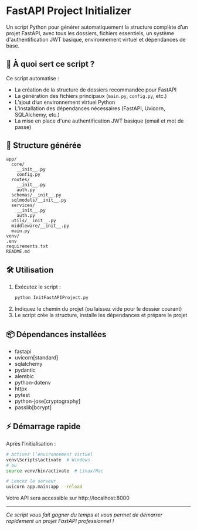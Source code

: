# FastAPI Project Initializer

Un script Python pour générer automatiquement la structure complète d’un projet FastAPI, avec tous les dossiers, fichiers essentiels, un système d'authentification JWT basique, environnement virtuel et dépendances de base.

## 🚀 À quoi sert ce script ?

Ce script automatise :
- La création de la structure de dossiers recommandée pour FastAPI
- La génération des fichiers principaux (`main.py`, `config.py`, etc.)
- L’ajout d’un environnement virtuel Python
- L’installation des dépendances nécessaires (FastAPI, Uvicorn, SQLAlchemy, etc.)
- La mise en place d'une authentification JWT basique (email et mot de passe)

## 📁 Structure générée

```
app/
  core/
    __init__.py
    config.py
  routes/
    __init__.py
    auth.py
  schemas/__init__.py
  sqlmodels/__init__.py
  services/
    __init__.py
    auth.py
  utils/__init__.py
  middleware/__init__.py
  main.py
venv/
.env
requirements.txt
README.md
```

## 🛠️ Utilisation

1. Exécutez le script :
   ```bash
   python InitFastAPIProject.py
   ```
2. Indiquez le chemin du projet (ou laissez vide pour le dossier courant)
3. Le script crée la structure, installe les dépendances et prépare le projet

## 📦 Dépendances installées
- fastapi
- uvicorn[standard]
- sqlalchemy
- pydantic
- alembic
- python-dotenv
- httpx
- pytest
- python-jose[cryptography]
- passlib[bcrypt]

## ⚡ Démarrage rapide
Après l’initialisation :

```bash
# Activez l’environnement virtuel
venv\Scripts\activate  # Windows
# ou
source venv/bin/activate  # Linux/Mac

# Lancez le serveur
uvicorn app.main:app --reload
```

Votre API sera accessible sur http://localhost:8000

---

*Ce script vous fait gagner du temps et vous permet de démarrer rapidement un projet FastAPI professionnel !*
